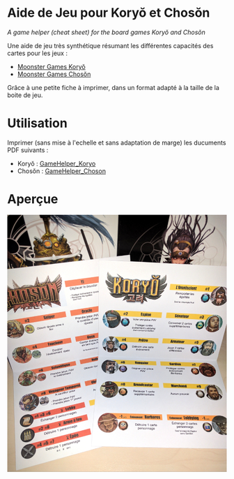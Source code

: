 # Aide de Jeu pour Koryŏ et Chosŏn

_A game helper (cheat sheet) for the board games Koryŏ and Chosŏn_

Une aide de jeu très synthétique résumant les différentes capacités des cartes pour les jeux :
* [Moonster Games Koryŏ](http://www.moonstergames.com/koryo/ "Site officiel")
* [Moonster Games Chosŏn](http://www.moonstergames.com/choson/ "Site officiel")

Grâce à une petite fiche à imprimer, dans un format adapté à la taille de la boite de jeu.

# Utilisation

Imprimer (sans mise à l'echelle et sans adaptation de marge) les ducuments PDF suivants :

* Koryŏ : [GameHelper_Koryo](/GameHelper_Koryo_FR_2016-12-28.pdf "Fichier PDF")
* Chosŏn : [GameHelper_Choson](/GameHelper_Choson_FR_2016-12-28.pdf "Fichier PDF")

# Aperçue

![Aperçue](/src/pres.jpg)
